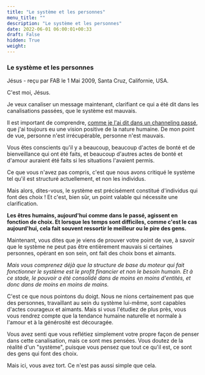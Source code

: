 ```yaml
---
title: "Le système et les personnes"
menu_title: ""
description: "Le système et les personnes"
date: 2022-06-01 06:00:01+00:33
draft: False
hidden: True
weight:
---
```

### Le système et les personnes

Jésus - reçu par FAB le 1 Mai 2009, Santa Cruz, Californie, USA.

C'est moi, Jésus.

Je veux canaliser un message maintenant, clarifiant ce qui a été dit dans les canalisations passées, que le système est mauvais.

Il est important de comprendre, [comme je l'ai dit dans un channeling passé](/fr-contemporary-messages/fr-contemporary-messages-by-date-order/fr-contemporary-messages-2008/fr-2008-1-14-1-fab-jesus/), que j'ai toujours eu une vision positive de la nature humaine. De mon point de vue, personne n'est irrécupérable, personne n'est mauvais.

Vous êtes conscients qu'il y a beaucoup, beaucoup d'actes de bonté et de bienveillance qui ont été faits, et beaucoup d'autres actes de bonté et d'amour auraient été faits si les situations l'avaient permis.

Ce que vous n'avez pas compris, c'est que nous avons critiqué le système tel qu'il est structuré actuellement, et non les individus.

Mais alors, dites-vous, le système est précisément constitué d'individus qui font des choix ! Et c'est, bien sûr, un point valable qui nécessite une clarification.

**Les êtres humains, aujourd'hui comme dans le passé, agissent en fonction de choix. Et lorsque les temps sont difficiles, comme c'est le cas aujourd'hui, cela fait souvent ressortir le meilleur ou le pire des gens.**

Maintenant, vous dites que je viens de prouver votre point de vue, à savoir que le système ne peut pas être entièrement mauvais si certaines personnes, opérant en son sein, ont fait des choix bons et aimants.

*Mais vous comprenez déjà que la structure de base du moteur qui fait fonctionner le système est le profit financier et non le besoin humain. Et à ce stade, le pouvoir a été consolidé dans de moins en moins d'entités, et donc dans de moins en moins de mains.*

C'est ce que nous pointons du doigt. Nous ne nions certainement pas que des personnes, travaillant au sein du système lui-même, sont capables d'actes courageux et aimants. Mais si vous l'étudiez de plus près, vous vous rendrez compte que la tendance humaine naturelle et normale à l'amour et à la générosité est découragée.

Vous avez senti que vous reflétiez simplement votre propre façon de penser dans cette canalisation, mais ce sont mes pensées. Vous doutez de la réalité d'un "système", puisque vous pensez que tout ce qu'il est, ce sont des gens qui font des choix.

Mais ici, vous avez tort. Ce n'est pas aussi simple que cela.
